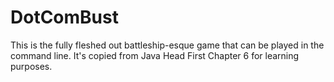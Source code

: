 # DotComBust

This is the fully fleshed out battleship-esque game that can be played in the command line. It's copied from Java Head First Chapter 6 for learning purposes. 